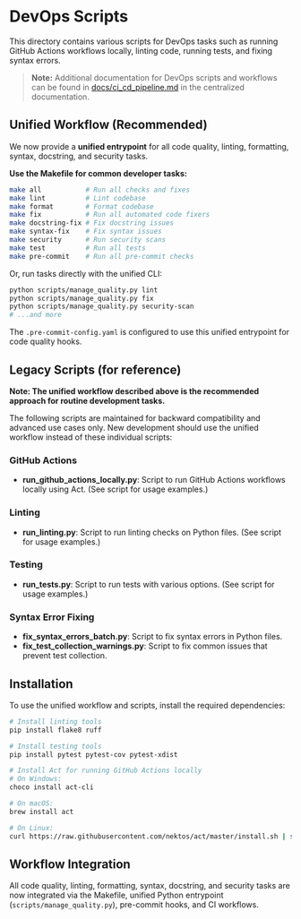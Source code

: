 # DevOps Scripts

This directory contains various scripts for DevOps tasks such as running GitHub Actions workflows locally, linting code, running tests, and fixing syntax errors.

> **Note:** Additional documentation for DevOps scripts and workflows can be found in [docs/ci_cd_pipeline.md](docs/ci_cd_pipeline.md) in the centralized documentation.

## Unified Workflow (Recommended)

We now provide a **unified entrypoint** for all code quality, linting, formatting, syntax, docstring, and security tasks.

**Use the Makefile for common developer tasks:**

```bash
make all           # Run all checks and fixes
make lint          # Lint codebase
make format        # Format codebase
make fix           # Run all automated code fixers
make docstring-fix # Fix docstring issues
make syntax-fix    # Fix syntax issues
make security      # Run security scans
make test          # Run all tests
make pre-commit    # Run all pre-commit checks
```

Or, run tasks directly with the unified CLI:

```bash
python scripts/manage_quality.py lint
python scripts/manage_quality.py fix
python scripts/manage_quality.py security-scan
# ...and more
```

The `.pre-commit-config.yaml` is configured to use this unified entrypoint for code quality hooks.

## Legacy Scripts (for reference)

**Note: The unified workflow described above is the recommended approach for routine development tasks.**

The following scripts are maintained for backward compatibility and advanced use cases only. New development should use the unified workflow instead of these individual scripts:

### GitHub Actions

- **run_github_actions_locally.py**: Script to run GitHub Actions workflows locally using Act.
  (See script for usage examples.)

### Linting

- **run_linting.py**: Script to run linting checks on Python files.
  (See script for usage examples.)

### Testing

- **run_tests.py**: Script to run tests with various options.
  (See script for usage examples.)

### Syntax Error Fixing

- **fix_syntax_errors_batch.py**: Script to fix syntax errors in Python files.
- **fix_test_collection_warnings.py**: Script to fix common issues that prevent test collection.

## Installation

To use the unified workflow and scripts, install the required dependencies:

```bash
# Install linting tools
pip install flake8 ruff

# Install testing tools
pip install pytest pytest-cov pytest-xdist

# Install Act for running GitHub Actions locally
# On Windows:
choco install act-cli

# On macOS:
brew install act

# On Linux:
curl https://raw.githubusercontent.com/nektos/act/master/install.sh | sudo bash
```

## Workflow Integration

All code quality, linting, formatting, syntax, docstring, and security tasks are now integrated via the Makefile, unified Python entrypoint (`scripts/manage_quality.py`), pre-commit hooks, and CI workflows.
